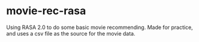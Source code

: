 # movie-rec-rasa
Using RASA 2.0 to do some basic movie recommending. Made for practice, and uses a csv file as the source for the movie data.
